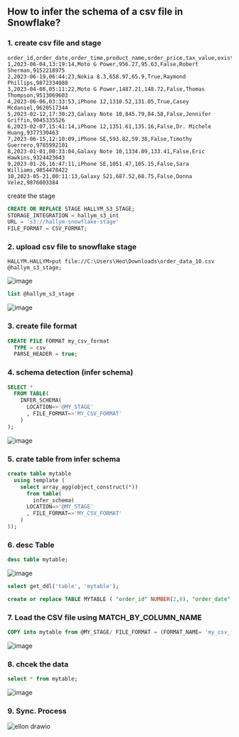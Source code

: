 ## How to infer the schema of a csv file in Snowflake?

### 1. create csv file and stage
```csv
order_id,order_date,order_time,product_name,order_price,tax_value,existing_customer,customer_name,mobile_number
1,2023-06-04,13:19:14,Moto G Power,956.27,95.63,False,Robert Sherman,9152218975
2,2023-06-19,06:44:23,Nokia 8.3,658.97,65.9,True,Raymond Phillips,9872334088
3,2023-04-08,05:11:22,Moto G Power,1487.21,148.72,False,Thomas Thompson,9513069603
4,2023-06-06,03:33:53,iPhone 12,1310.52,131.05,True,Casey Mcdaniel,9620517344
5,2023-02-12,17:30:23,Galaxy Note 10,845.79,84.58,False,Jennifer Griffin,9045335526
6,2023-02-07,15:41:14,iPhone 12,1351.61,135.16,False,Dr. Michele Huang,9377330463
7,2023-06-15,12:10:09,iPhone SE,593.82,59.38,False,Timothy Guerrero,9785992101
8,2023-01-01,00:33:04,Galaxy Note 10,1334.09,133.41,False,Eric Hawkins,9324423643
9,2023-01-26,16:47:11,iPhone SE,1051.47,105.15,False,Sara Williams,9854478422
10,2023-05-21,00:11:13,Galaxy S21,687.52,68.75,False,Donna Velez,9876003384
```

create the stage
```sql
CREATE OR REPLACE STAGE HALLYM_S3_STAGE;
STORAGE_INTEGRATION = hallym_s3_int
URL = 's3://hallym-snowflake-stage'
FILE_FORMAT = CSV_FORMAT;
```
### 2. upload csv file to snowflake stage
```
HALLYM.HALLYM>put file://C:\Users\Heo\Downloads\order_data_10.csv @hallym_s3_stage;
```
![image](https://github.com/SeongjaeHuh/snowflake/assets/52474199/aa395212-c30e-4876-bc9c-e4fb487b6778)


```sql
list @hallym_s3_stage
```
![image](https://github.com/SeongjaeHuh/snowflake/assets/52474199/3a38cbcd-8501-4f9d-b478-cfca612e5171)



### 3. create file format
```sql
CREATE FILE FORMAT my_csv_format
  TYPE = csv
  PARSE_HEADER = true;

```
### 4. schema detection (infer schema)

```sql
SELECT *
  FROM TABLE(
    INFER_SCHEMA(
      LOCATION=>'@MY_STAGE'
      , FILE_FORMAT=>'MY_CSV_FORMAT'
    )
);

```
![image](https://github.com/SeongjaeHuh/snowflake/assets/52474199/a0446630-0ffc-4c86-889b-75093725e457)

### 5. crate table from infer schema
```sql
create table mytable
  using template (
    select array_agg(object_construct(*))
      from table(
        infer_schema(
      LOCATION=>'@MY_STAGE'
      , FILE_FORMAT=>'MY_CSV_FORMAT'
    )
));
```
### 6. desc Table

```sql
desc table mytable;
```
![image](https://github.com/SeongjaeHuh/snowflake/assets/52474199/874707a6-d97b-48a9-8150-69e85476c27d)


```sql
select get_ddl('table', 'mytable');
```
```sql
create or replace TABLE MYTABLE ( "order_id" NUMBER(2,0), "order_date" DATE, "order_time" TIME(9), "product_name" VARCHAR(16777216), "order_price" NUMBER(6,2), "tax_value" NUMBER(5,2), "existing_customer" BOOLEAN, "customer_name" VARCHAR(16777216), "mobile_number" NUMBER(10,0) );
```

### 7. Load the CSV file using MATCH_BY_COLUMN_NAME

```sql
COPY into mytable from @MY_STAGE/ FILE_FORMAT = (FORMAT_NAME= 'my_csv_format') MATCH_BY_COLUMN_NAME=CASE_INSENSITIVE;
```
![image](https://github.com/SeongjaeHuh/snowflake/assets/52474199/cd72f395-404b-4bf3-8fc3-9e1806dfc879)



### 8. chcek the data

```sql
select * from mytable;
```
![image](https://github.com/SeongjaeHuh/snowflake/assets/52474199/7c8be86b-c28e-417f-82d6-62cbf44654cd)


### 9. Sync. Process
![ellon drawio](https://github.com/SeongjaeHuh/hallym/assets/52474199/c1c08b04-85c2-410b-9ce7-95dacc26724c)

